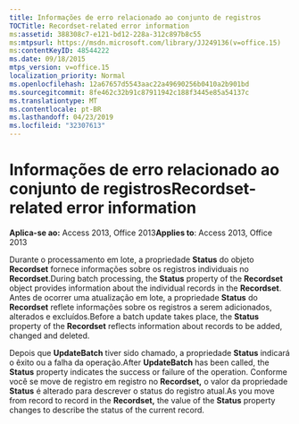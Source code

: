 ```yaml
---
title: Informações de erro relacionado ao conjunto de registros
TOCTitle: Recordset-related error information
ms:assetid: 388308c7-e121-bd12-228a-312c897b8c55
ms:mtpsurl: https://msdn.microsoft.com/library/JJ249136(v=office.15)
ms:contentKeyID: 48544222
ms.date: 09/18/2015
mtps_version: v=office.15
localization_priority: Normal
ms.openlocfilehash: 12a67657d5543aac22a49690256b0410a2b901bd
ms.sourcegitcommit: 8fe462c32b91c87911942c188f3445e85a54137c
ms.translationtype: MT
ms.contentlocale: pt-BR
ms.lasthandoff: 04/23/2019
ms.locfileid: "32307613"
---
```

# <a name="recordset-related-error-information"></a><span data-ttu-id="c4960-102">Informações de erro relacionado ao conjunto de registros</span><span class="sxs-lookup"><span data-stu-id="c4960-102">Recordset-related error information</span></span>

<span data-ttu-id="c4960-103">**Aplica-se ao:** Access 2013, Office 2013</span><span class="sxs-lookup"><span data-stu-id="c4960-103">**Applies to**: Access 2013, Office 2013</span></span>

<span data-ttu-id="c4960-104">Durante o processamento em lote, a propriedade **Status** do objeto **Recordset** fornece informações sobre os registros individuais no **Recordset**.</span><span class="sxs-lookup"><span data-stu-id="c4960-104">During batch processing, the **Status** property of the **Recordset** object provides information about the individual records in the **Recordset**.</span></span> <span data-ttu-id="c4960-105">Antes de ocorrer uma atualização em lote, a propriedade **Status** do **Recordset** reflete informações sobre os registros a serem adicionados, alterados e excluídos.</span><span class="sxs-lookup"><span data-stu-id="c4960-105">Before a batch update takes place, the **Status** property of the **Recordset** reflects information about records to be added, changed and deleted.</span></span> 

<span data-ttu-id="c4960-106">Depois que **UpdateBatch** tiver sido chamado, a propriedade **Status** indicará o êxito ou a falha da operação.</span><span class="sxs-lookup"><span data-stu-id="c4960-106">After **UpdateBatch** has been called, the **Status** property indicates the success or failure of the operation.</span></span> <span data-ttu-id="c4960-107">Conforme você se move de registro em registro no **Recordset,** o valor da propriedade **Status** é alterado para descrever o status do registro atual.</span><span class="sxs-lookup"><span data-stu-id="c4960-107">As you move from record to record in the **Recordset,** the value of the **Status** property changes to describe the status of the current record.</span></span>

